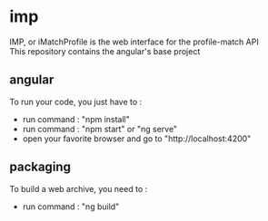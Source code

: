 # imp
IMP, or iMatchProfile is the web interface for the profile-match API  
This repository contains the angular's base project

## angular 
To run your code, you just have to  : 
* run command : "npm install"
* run command : "npm start" or "ng serve"
* open your favorite browser and go to "http://localhost:4200"

## packaging
To build a web archive, you need to :
* run command : "ng build"
